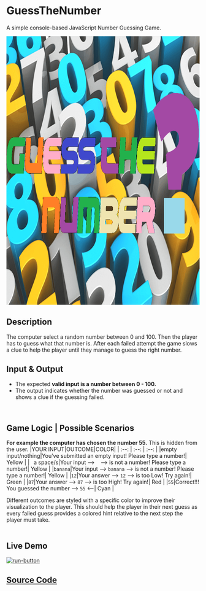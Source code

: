 # GuessTheNumber
A simple console-based JavaScript Number Guessing Game.
<p align="center"><img src="https://raw.githubusercontent.com/mirokrastanov/Software-Engineering-SoftUni/main/miscellaneous/guess%20the%20num%20logo.png" alt="game-image" height="700px"></p>

## Description
The computer select a random number between 0 and 100. Then the player has to guess what that number is. After each failed attempt the game slows a clue to help the player until they manage to guess the right number.
<br />

## Input & Output
  - The expected **valid input is a number between 0 - 100.**
  - The output indicates whether the number was guessed or not and shows a clue if the guessing failed.
<br />


## Game Logic | Possible Scenarios
**For example the computer has chosen the number 55.** This is hidden from the user. 
|YOUR INPUT|OUTCOME|COLOR|
| :--: | :--: | :--: |
|empty input/nothing|You've submitted an empty input! Please type a number!| Yellow |
|` ` a space/s|Your input --> ` ` --> is not a number! Please type a number!| Yellow |
|`banana`|Your input --> `banana` --> is not a number! Please type a number!| Yellow |
|`12`|Your answer --> `12` --> is too Low! Try again!| Green |
|`87`|Your answer --> `87` --> is too High! Try again!| Red |
|`55`|Correct!!! You guessed the number --> `55` <--| Cyan |

Different outcomes are styled with a specific color to improve their visualization to the player. This should help the player in their next guess as every failed guess provides a colored hint relative to the next step the player must take.
<br /><br />  
  
## Live Demo
[<img src="https://freepngimg.com/download/play_now_button/25403-5-play-now-button-transparent.png" alt="run-button" height="40px" />](https://replit.com/@mirokrastanov/GuessTheNumber-JS?v=1)
  
  
## [Source Code](guessTheNumber.js)
  
